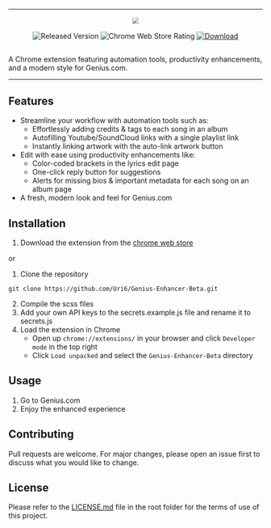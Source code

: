 <div align="center">

  <hr>

  <p><img src="https://i.ibb.co/4TwJTVf/transp-Github.png" style="transform: scale(0.8);"></p>
  <img src="https://img.shields.io/chrome-web-store/v/hnkhjljomklfcnfnbbikoddbolmpaifl?color=ffff65&label=Released%20Version&logo=Google%20Chrome&logoColor=white" alt="Released Version" style="max-width: 100%;">
  <img src="https://img.shields.io/chrome-web-store/rating/hnkhjljomklfcnfnbbikoddbolmpaifl?label=Chrome%20Web%20Store%20Rating" alt="Chrome Web Store Rating" style="max-width: 100%;">
  <a href="https://chrome.google.com/webstore/detail/genius-enhancer-beta/hnkhjljomklfcnfnbbikoddbolmpaifl"><img src="https://badgen.net/badge/Download/%F0%9F%91%80/" alt="Download" style="max-width: 100%;"></a>

</div>

##

A Chrome extension featuring automation tools, productivity enhancements, and a modern style for Genius.com.

<hr>

## Features
- Streamline your workflow with automation tools such as:
  - Effortlessly adding credits & tags to each song in an album
  - Autofilling Youtube/SoundCloud links with a single playlist link
  - Instantly linking artwork with the auto-link artwork button
- Edit with ease using productivity enhancements like:
  - Color-coded brackets in the lyrics edit page
  - One-click reply button for suggestions
  - Alerts for missing bios & important metadata for each song on an album page
- A fresh, modern look and feel for Genius.com

## Installation
1. Download the extension from the [chrome web store](https://chrome.google.com/webstore/detail/genius-enhancer-beta/hnkhjljomklfcnfnbbikoddbolmpaifl)

or

1. Clone the repository
```
git clone https://github.com/Uri6/Genius-Enhancer-Beta.git
```

2. Compile the scss files
3. Add your own API keys to the secrets.example.js file and rename it to secrets.js
4. Load the extension in Chrome
    - Open up `chrome://extensions/` in your browser and click `Developer mode` in the top right
    - Click `Load unpacked` and select the `Genius-Enhancer-Beta` directory

## Usage
1. Go to Genius.com
2. Enjoy the enhanced experience

## Contributing
Pull requests are welcome. For major changes, please open an issue first to discuss what you would like to change.

## License
Please refer to the [LICENSE.md](/LICENSE.md) file in the root folder for the terms of use of this project.
